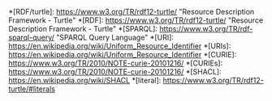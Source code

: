*[RDF/turtle]: https://www.w3.org/TR/rdf12-turtle/ "Resource Description Framework - Turtle"
*[RDF]: https://www.w3.org/TR/rdf12-turtle/ "Resource Description Framework - Turtle"
*[SPARQL]: https://www.w3.org/TR/rdf-sparql-query/ "SPARQL Query Language"
*[URI]: https://en.wikipedia.org/wiki/Uniform_Resource_Identifier
*[URIs]: https://en.wikipedia.org/wiki/Uniform_Resource_Identifier
*[CURIE]: https://www.w3.org/TR/2010/NOTE-curie-20101216/
*[CURIEs]: https://www.w3.org/TR/2010/NOTE-curie-20101216/
*[SHACL]: https://en.wikipedia.org/wiki/SHACL
*[literal]: https://www.w3.org/TR/rdf12-turtle/#literals

[R<span/>DF]: https://en.wikipedia.org/wiki/Resource_Description_Framework
[R<span/>DF Literal]: https://www.w3.org/TR/rdf12-turtle/#literals